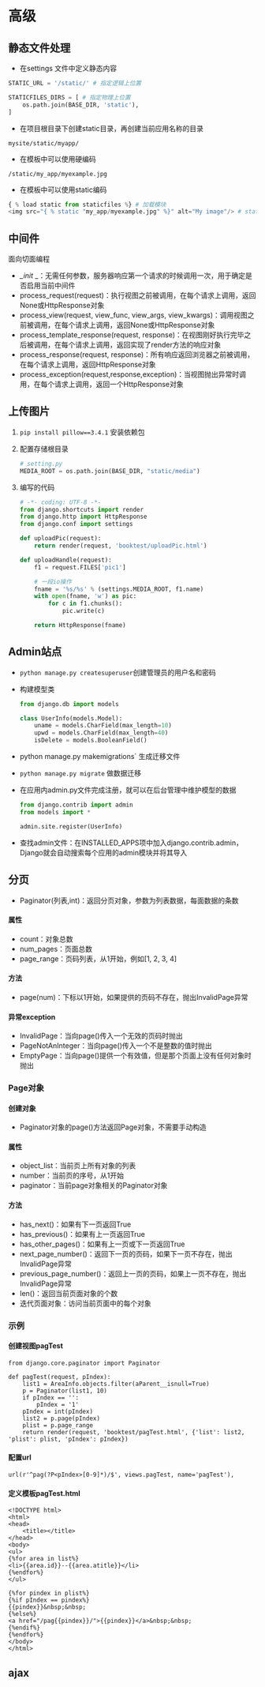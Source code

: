 # 高级

## 静态文件处理

- 在settings 文件中定义静态内容

```python
STATIC_URL = '/static/' # 指定逻辑上位置

STATICFILES_DIRS = [ # 指定物理上位置
    os.path.join(BASE_DIR, 'static'),
]
```

- 在项目根目录下创建static目录，再创建当前应用名称的目录

```
mysite/static/myapp/
```

- 在模板中可以使用硬编码

```
/static/my_app/myexample.jpg
```

- 在模板中可以使用static编码

```python
{ % load static from staticfiles %} # 加载模块
<img src="{ % static "my_app/myexample.jpg" %}" alt="My image"/> # static 是固定的
```

## 中间件

面向切面编程

- *_init* _：无需任何参数，服务器响应第一个请求的时候调用一次，用于确定是否启用当前中间件
- process_request(request)：执行视图之前被调用，在每个请求上调用，返回None或HttpResponse对象
- process_view(request, view_func, view_args, view_kwargs)：调用视图之前被调用，在每个请求上调用，返回None或HttpResponse对象
- process_template_response(request, response)：在视图刚好执行完毕之后被调用，在每个请求上调用，返回实现了render方法的响应对象
- process_response(request, response)：所有响应返回浏览器之前被调用，在每个请求上调用，返回HttpResponse对象
- process_exception(request,response,exception)：当视图抛出异常时调用，在每个请求上调用，返回一个HttpResponse对象

## 上传图片

1. `pip install pillow==3.4.1` 安装依赖包

2. 配置存储根目录

   ```python
   # setting.py
   MEDIA_ROOT = os.path.join(BASE_DIR, "static/media")
   ```

3. 编写的代码

   ```python
   # -*- coding: UTF-8 -*-
   from django.shortcuts import render
   from django.http import HttpResponse
   from django.conf import settings

   def uploadPic(request):
       return render(request, 'booktest/uploadPic.html')

   def uploadHandle(request):
       f1 = request.FILES['pic1']

       # 一段io操作
       fname = '%s/%s' % (settings.MEDIA_ROOT, f1.name)
       with open(fname, 'w') as pic:
           for c in f1.chunks():
               pic.write(c)

       return HttpResponse(fname)
   ```

## Admin站点

- `python manage.py createsuperuser`创建管理员的用户名和密码

- 构建模型类

  ```python
  from django.db import models

  class UserInfo(models.Model):
      uname = models.CharField(max_length=10)
      upwd = models.CharField(max_length=40)
      isDelete = models.BooleanField()
  ```

- python manage.py makemigrations` 生成迁移文件

- `python manage.py migrate` 做数据迁移

- 在应用内admin.py文件完成注册，就可以在后台管理中维护模型的数据

  ````python
  from django.contrib import admin
  from models import *

  admin.site.register(UserInfo)
  ````

- 查找admin文件：在INSTALLED_APPS项中加入django.contrib.admin，Django就会自动搜索每个应用的admin模块并将其导入

## 分页

- Paginator(列表,int)：返回分页对象，参数为列表数据，每面数据的条数

#### 属性

- count：对象总数
- num_pages：页面总数
- page_range：页码列表，从1开始，例如[1, 2, 3, 4]

#### 方法

- page(num)：下标以1开始，如果提供的页码不存在，抛出InvalidPage异常

#### 异常exception

- InvalidPage：当向page()传入一个无效的页码时抛出
- PageNotAnInteger：当向page()传入一个不是整数的值时抛出
- EmptyPage：当向page()提供一个有效值，但是那个页面上没有任何对象时抛出

### Page对象

#### 创建对象

- Paginator对象的page()方法返回Page对象，不需要手动构造

#### 属性

- object_list：当前页上所有对象的列表
- number：当前页的序号，从1开始
- paginator：当前page对象相关的Paginator对象

#### 方法

- has_next()：如果有下一页返回True
- has_previous()：如果有上一页返回True
- has_other_pages()：如果有上一页或下一页返回True
- next_page_number()：返回下一页的页码，如果下一页不存在，抛出InvalidPage异常
- previous_page_number()：返回上一页的页码，如果上一页不存在，抛出InvalidPage异常
- len()：返回当前页面对象的个数
- 迭代页面对象：访问当前页面中的每个对象

### 示例

#### 创建视图pagTest

```
from django.core.paginator import Paginator

def pagTest(request, pIndex):
    list1 = AreaInfo.objects.filter(aParent__isnull=True)
    p = Paginator(list1, 10)
    if pIndex == '':
        pIndex = '1'
    pIndex = int(pIndex)
    list2 = p.page(pIndex)
    plist = p.page_range
    return render(request, 'booktest/pagTest.html', {'list': list2, 'plist': plist, 'pIndex': pIndex})
```

#### 配置url

```
url(r'^pag(?P<pIndex>[0-9]*)/$', views.pagTest, name='pagTest'),
```

#### 定义模板pagTest.html

```
<!DOCTYPE html>
<html>
<head>
    <title></title>
</head>
<body>
<ul>
{%for area in list%}
<li>{{area.id}}--{{area.atitle}}</li>
{%endfor%}
</ul>

{%for pindex in plist%}
{%if pIndex == pindex%}
{{pindex}}&nbsp;&nbsp;
{%else%}
<a href="/pag{{pindex}}/">{{pindex}}</a>&nbsp;&nbsp;
{%endif%}
{%endfor%}
</body>
</html>
```

## ajax




